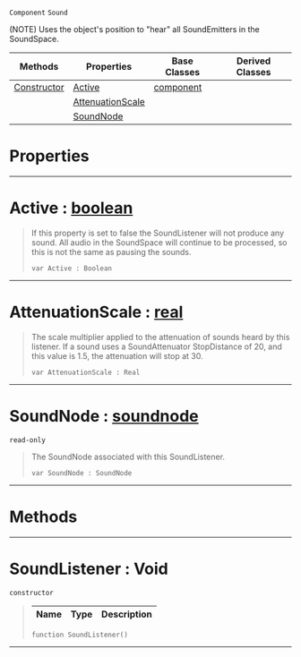  `Component` `Sound`



(NOTE) Uses the object's position to "hear" all SoundEmitters in the SoundSpace.

|Methods|Properties|Base Classes|Derived Classes|
|---|---|---|---|
|[ Constructor](soundlistener.md#soundlistener-void)|[ Active](soundlistener.md#active-zilch-engine-docum)|[component](component.md)| |
| |[ AttenuationScale](soundlistener.md#attenuationscale-zilch-en)| | |
| |[ SoundNode](soundlistener.md#soundnode-zilch-engine-do)| | |


 #  Properties


---  
 #  Active : [boolean](../nada_base_types/boolean.md)

> If this property is set to false the SoundListener will not produce any sound. All audio in the SoundSpace will continue to be processed, so this is not the same as pausing the sounds.
> ``` lang=cpp, name=Nada
> var Active : Boolean


---  
 #  AttenuationScale : [real](../nada_base_types/real.md)

> The scale multiplier applied to the attenuation of sounds heard by this listener. If a sound uses a SoundAttenuator StopDistance of 20, and this value is 1.5, the attenuation will stop at 30.
> ``` lang=cpp, name=Nada
> var AttenuationScale : Real


---  
 #  SoundNode : [soundnode](soundnode.md)

 `read-only`

> The SoundNode associated with this SoundListener.
> ``` lang=cpp, name=Nada
> var SoundNode : SoundNode


---  
 #  Methods


---  
 #  SoundListener : Void

 `constructor`

> 
> |Name|Type|Description|
> |---|---|---|
> ``` lang=cpp, name=Nada
> function SoundListener()
> ``` 


---  
 

 